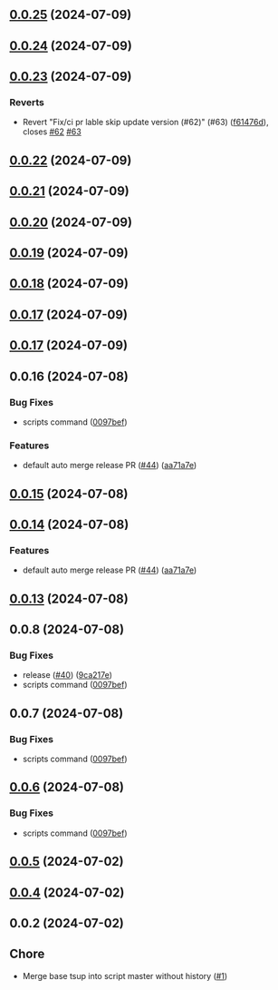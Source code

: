 

## [0.0.25](https://github.com/qlover/fe-base-scripts/compare/0.0.24...0.0.25) (2024-07-09)

## [0.0.24](https://github.com/qlover/fe-base-scripts/compare/0.0.23...0.0.24) (2024-07-09)

## [0.0.23](https://github.com/qlover/fe-base-scripts/compare/0.0.22...0.0.23) (2024-07-09)


### Reverts

* Revert "Fix/ci pr lable skip update version (#62)" (#63) ([f61476d](https://github.com/qlover/fe-base-scripts/commit/f61476d64ef4ae62de0341021953b691e0f7d125)), closes [#62](https://github.com/qlover/fe-base-scripts/issues/62) [#63](https://github.com/qlover/fe-base-scripts/issues/63)

## [0.0.22](https://github.com/qlover/fe-base-scripts/compare/0.0.21...0.0.22) (2024-07-09)

## [0.0.21](https://github.com/qlover/fe-base-scripts/compare/0.0.20...0.0.21) (2024-07-09)

## [0.0.20](https://github.com/qlover/fe-base-scripts/compare/0.0.19...0.0.20) (2024-07-09)

## [0.0.19](https://github.com/qlover/fe-base-scripts/compare/0.0.18...0.0.19) (2024-07-09)

## [0.0.18](https://github.com/qlover/fe-base-scripts/compare/0.0.17...0.0.18) (2024-07-09)



## [0.0.17](https://github.com/qlover/fe-base-scripts/compare/0.0.17...0.0.18) (2024-07-09)

## [0.0.17](https://github.com/qlover/fe-base-scripts/compare/0.0.16...0.0.17) (2024-07-09)

## 0.0.16 (2024-07-08)


### Bug Fixes

* scripts command ([0097bef](https://github.com/qlover/fe-base-scripts/commit/0097bef35b496b93a07c8761b9bf2ffd7aa0a898))


### Features

* default auto merge release PR ([#44](https://github.com/qlover/fe-base-scripts/issues/44)) ([aa71a7e](https://github.com/qlover/fe-base-scripts/commit/aa71a7e7503e0dbf2c9d9c4959db48012dc5d02a))

## [0.0.15](https://github.com/qlover/fe-base-scripts/compare/0.0.14...0.0.15) (2024-07-08)

## [0.0.14](https://github.com/qlover/fe-base-scripts/compare/0.0.13...0.0.14) (2024-07-08)


### Features

* default auto merge release PR ([#44](https://github.com/qlover/fe-base-scripts/issues/44)) ([aa71a7e](https://github.com/qlover/fe-base-scripts/commit/aa71a7e7503e0dbf2c9d9c4959db48012dc5d02a))

## [0.0.13](https://github.com/qlover/fe-base-scripts/compare/test-v0.0.2...0.0.13) (2024-07-08)

## 0.0.8 (2024-07-08)


### Bug Fixes

* release ([#40](https://github.com/qlover/fe-base-scripts/issues/40)) ([9ca217e](https://github.com/qlover/fe-base-scripts/commit/9ca217eac6474b21380256f1c06471c20bee64b8))
* scripts command ([0097bef](https://github.com/qlover/fe-base-scripts/commit/0097bef35b496b93a07c8761b9bf2ffd7aa0a898))

## 0.0.7 (2024-07-08)


### Bug Fixes

* scripts command ([0097bef](https://github.com/qlover/fe-base-scripts/commit/0097bef35b496b93a07c8761b9bf2ffd7aa0a898))

## [0.0.6](https://github.com/qlover/fe-base-scripts/compare/test-v0.0.2...test-v0.0.6) (2024-07-08)

### Bug Fixes

- scripts command ([0097bef](https://github.com/qlover/fe-base-scripts/commit/0097bef35b496b93a07c8761b9bf2ffd7aa0a898))

## [0.0.5](https://github.com/qlover/fe-base-scripts/compare/0.0.4...0.0.5) (2024-07-02)

## [0.0.4](https://github.com/qlover/fe-base-scripts/compare/0.0.2...0.0.4) (2024-07-02)

## 0.0.2 (2024-07-02)

## Chore

- Merge base tsup into script master without history ([#1](https://github.com/qlover/fe-base-scripts/pull/1))

